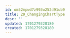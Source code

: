 ```yaml
---
id: om52mpwd7z993w252d91ub9
title: 29_ChangingChartType
desc: ''
updated: 1701279328180
created: 1701279328180
---
```

